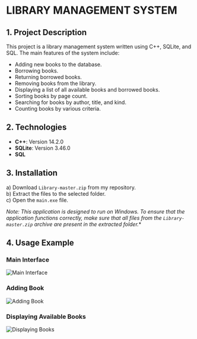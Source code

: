 # LIBRARY MANAGEMENT SYSTEM

## 1. Project Description

This project is a library management system written using C++, SQLite, and SQL. The main features of the system include:

- Adding new books to the database.
- Borrowing books.
- Returning borrowed books.
- Removing books from the library.
- Displaying a list of all available books and borrowed books.
- Sorting books by page count.
- Searching for books by author, title, and kind.
- Counting books by various criteria.

## 2. Technologies

- **C++**: Version 14.2.0
- **SQLite**: Version 3.46.0
- **SQL**

## 3. Installation

a) Download `Library-master.zip` from my repository.  
b) Extract the files to the selected folder.  
c) Open the `main.exe` file.

*Note: This application is designed to run on Windows. To ensure that the application functions correctly, make sure that all files from the `Library-master.zip` archive are present in the extracted folder.**

## 4. Usage Example

### Main Interface
![Main Interface](https://github.com/user-attachments/assets/207c69ff-b733-42d3-984d-865f099da9ba)

### Adding Book
![Adding Book](https://github.com/user-attachments/assets/a02442a2-2aca-4df2-b442-433c49165d84)

### Displaying Available Books
![Displaying Books](https://github.com/user-attachments/assets/f5448a2a-cbf1-4683-876c-05be8f1d9c94)

